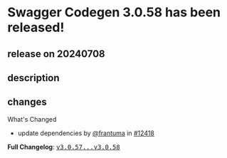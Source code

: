 # Swagger Codegen 3.0.58 has been released!

## release on 20240708

## description

## changes

What's Changed

* update dependencies by <a class="user-mention notranslate" data-hovercard-type="user" data-hovercard-url="/users/frantuma/hovercard" data-octo-click="hovercard-link-click" data-octo-dimensions="link_type:self" href="https://github.com/frantuma">@frantuma</a> in <a class="issue-link js-issue-link" data-error-text="Failed to load title" data-id="2395241897" data-permission-text="Title is private" data-url="https://github.com/swagger-api/swagger-codegen/issues/12418" data-hovercard-type="pull_request" data-hovercard-url="/swagger-api/swagger-codegen/pull/12418/hovercard" href="https://github.com/swagger-api/swagger-codegen/pull/12418">#12418</a>

<strong>Full Changelog</strong>: <a class="commit-link" href="https://github.com/swagger-api/swagger-codegen/compare/v3.0.57...v3.0.58"><tt>v3.0.57...v3.0.58</tt></a>

